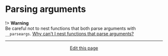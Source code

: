 # Parsing arguments

!> **Warning**<br>Be careful not to nest functions that both parse arguments with `__parseargs`. [Why can't I nest functions that parse arguments?](/faq?id=why-can39t-i-nest-functions-that-parse-arguments)

<hr>
<div style="text-align:center">
	<a class="edit-link" href="https://github.com/wcarhart/wcarhart.github.io/docs/overview.md" target="_blank"><i class="fas fa-edit"></i> Edit this page</a>
</div>